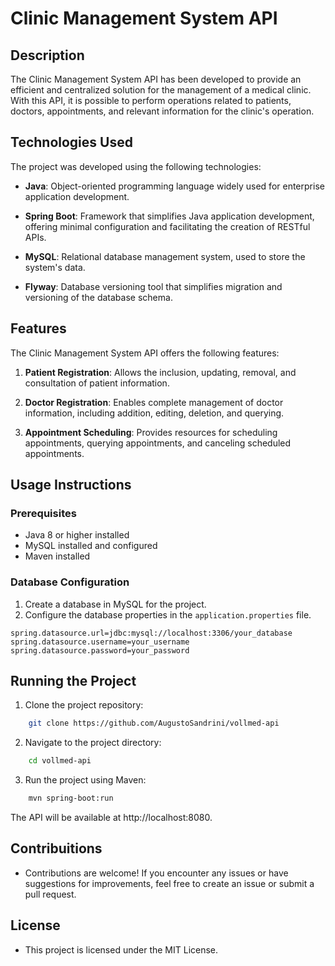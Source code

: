 # Clinic Management System API

## Description

The Clinic Management System API has been developed to provide an efficient and centralized solution for the management of a medical clinic. With this API, it is possible to perform operations related to patients, doctors, appointments, and relevant information for the clinic's operation.

## Technologies Used

The project was developed using the following technologies:

- **Java**: Object-oriented programming language widely used for enterprise application development.

- **Spring Boot**: Framework that simplifies Java application development, offering minimal configuration and facilitating the creation of RESTful APIs.

- **MySQL**: Relational database management system, used to store the system's data.

- **Flyway**: Database versioning tool that simplifies migration and versioning of the database schema.

## Features

The Clinic Management System API offers the following features:

1. **Patient Registration**: Allows the inclusion, updating, removal, and consultation of patient information.

2. **Doctor Registration**: Enables complete management of doctor information, including addition, editing, deletion, and querying.

3. **Appointment Scheduling**: Provides resources for scheduling appointments, querying appointments, and canceling scheduled appointments.

## Usage Instructions

### Prerequisites

- Java 8 or higher installed
- MySQL installed and configured
- Maven installed

### Database Configuration

1. Create a database in MySQL for the project.
2. Configure the database properties in the `application.properties` file.

```properties
spring.datasource.url=jdbc:mysql://localhost:3306/your_database
spring.datasource.username=your_username
spring.datasource.password=your_password
```
## Running the Project

1. Clone the project repository:

```bash
    git clone https://github.com/AugustoSandrini/vollmed-api
```

2. Navigate to the project directory:

```bash
    cd vollmed-api
```

3. Run the project using Maven:

```bash
    mvn spring-boot:run
```
The API will be available at http://localhost:8080.

## Contribuitions

- Contributions are welcome! If you encounter any issues or have suggestions for improvements, feel free to create an issue or submit a pull request.

## License

- This project is licensed under the MIT License.